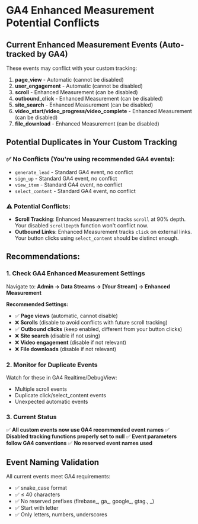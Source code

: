 # GA4 Enhanced Measurement Potential Conflicts

## Current Enhanced Measurement Events (Auto-tracked by GA4)
These events may conflict with your custom tracking:

1. **page_view** - Automatic (cannot be disabled)
2. **user_engagement** - Automatic (cannot be disabled) 
3. **scroll** - Enhanced Measurement (can be disabled)
4. **outbound_click** - Enhanced Measurement (can be disabled)
5. **site_search** - Enhanced Measurement (can be disabled)
6. **video_start/video_progress/video_complete** - Enhanced Measurement (can be disabled)
7. **file_download** - Enhanced Measurement (can be disabled)

## Potential Duplicates in Your Custom Tracking

### ✅ No Conflicts (You're using recommended GA4 events):
- `generate_lead` - Standard GA4 event, no conflict
- `sign_up` - Standard GA4 event, no conflict
- `view_item` - Standard GA4 event, no conflict
- `select_content` - Standard GA4 event, no conflict

### ⚠️ Potential Conflicts:
- **Scroll Tracking**: Enhanced Measurement tracks `scroll` at 90% depth. Your disabled `scrollDepth` function won't conflict now.
- **Outbound Links**: Enhanced Measurement tracks `click` on external links. Your button clicks using `select_content` should be distinct enough.

## Recommendations:

### 1. Check GA4 Enhanced Measurement Settings
Navigate to: **Admin → Data Streams → [Your Stream] → Enhanced Measurement**

**Recommended Settings:**
- ✅ **Page views** (automatic, cannot disable)
- ❌ **Scrolls** (disable to avoid conflicts with future scroll tracking)
- ✅ **Outbound clicks** (keep enabled, different from your button clicks)
- ❌ **Site search** (disable if not using)
- ❌ **Video engagement** (disable if not relevant)
- ❌ **File downloads** (disable if not relevant)

### 2. Monitor for Duplicate Events
Watch for these in GA4 Realtime/DebugView:
- Multiple scroll events
- Duplicate click/select_content events
- Unexpected automatic events

### 3. Current Status
✅ **All custom events now use GA4 recommended event names**
✅ **Disabled tracking functions properly set to null**
✅ **Event parameters follow GA4 conventions**
✅ **No reserved event names used**

## Event Naming Validation

All current events meet GA4 requirements:
- ✅ snake_case format
- ✅ ≤ 40 characters
- ✅ No reserved prefixes (firebase_, ga_, google_, gtag., _)
- ✅ Start with letter
- ✅ Only letters, numbers, underscores